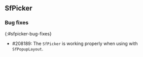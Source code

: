 ## SfPicker

### Bug fixes
{:#sfpicker-bug-fixes}

* \#208189: The `SfPicker` is working properly when using with `SfPopupLayout`.